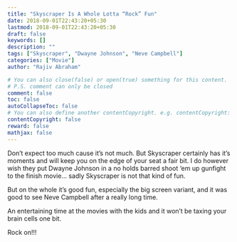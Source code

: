 ```yaml
---
title: "Skyscraper Is A Whole Lotta “Rock” Fun"
date: 2018-09-01T22:43:20+05:30
lastmod: 2018-09-01T22:43:20+05:30
draft: false
keywords: []
description: ""
tags: ["Skyscraper", "Dwayne Johnson", "Neve Campbell"]
categories: ["Movie"]
author: "Rajiv Abraham"

# You can also close(false) or open(true) something for this content.
# P.S. comment can only be closed
comment: false
toc: false
autoCollapseToc: false
# You can also define another contentCopyright. e.g. contentCopyright: "This is another copyright."
contentCopyright: false
reward: false
mathjax: false
---
```


Don’t expect too much cause it’s not much. But Skyscraper certainly has it’s moments and will keep you on the edge of your seat a fair bit. I do however wish they put Dwayne Johnson in a no holds barred shoot ‘em up gunfight to the finish movie… sadly Skyscraper is not that kind of fun.

But on the whole it’s good fun, especially the big screen variant, and it was good to see Neve Campbell after a really long time.

An entertaining time at the movies with the kids and it won’t be taxing your brain cells one bit.

Rock on!!!